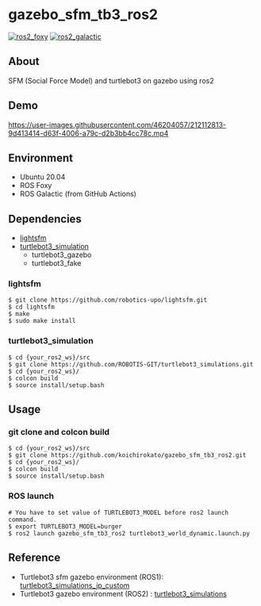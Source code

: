 # gazebo_sfm_tb3_ros2

[![ros2_foxy](https://github.com/koichirokato/gazebo_sfm_tb3_ros2/actions/workflows/ros2_build.yml/badge.svg)](https://github.com/koichirokato/gazebo_sfm_tb3_ros2/actions/workflows/ros2_build.yml) [![ros2_galactic](https://github.com/koichirokato/gazebo_sfm_tb3_ros2/actions/workflows/ros2_galactic.yml/badge.svg)](https://github.com/koichirokato/gazebo_sfm_tb3_ros2/actions/workflows/ros2_galactic.yml)

## About

SFM (Social Force Model) and turtlebot3 on gazebo using ros2

## Demo

https://user-images.githubusercontent.com/46204057/212112813-9d413414-d63f-4006-a79c-d2b3bb4cc78c.mp4

## Environment
- Ubuntu 20.04
- ROS Foxy
- ROS Galactic (from GitHub Actions)

## Dependencies
 - [lightsfm](https://github.com/robotics-upo/lightsfm)
 - [turtlebot3_simulation](https://github.com/ROBOTIS-GIT/turtlebot3_simulations)
   + turtlebot3_gazebo
   + turtlebot3_fake

### lightsfm

```shell
$ git clone https://github.com/robotics-upo/lightsfm.git
$ cd lightsfm
$ make
$ sudo make install
```

### turtlebot3_simulation

```shell
$ cd {your_ros2_ws}/src
$ git clone https://github.com/ROBOTIS-GIT/turtlebot3_simulations.git
$ cd {your_ros2_ws}/
$ colcon build
$ source install/setup.bash
```

## Usage
### git clone and colcon build

```shell
$ cd {your_ros2_ws}/src
$ git clone https://github.com/koichirokato/gazebo_sfm_tb3_ros2.git
$ cd {your_ros2_ws}/
$ colcon build
$ source install/setup.bash
```

### ROS launch

```
# You have to set value of TURTLEBOT3_MODEL before ros2 launch command.
$ export TURTLEBOT3_MODEL=burger
$ ros2 launch gazebo_sfm_tb3_ros2 turtlebot3_world_dynamic.launch.py
```

## Reference
- Turtlebot3 sfm gazebo environment (ROS1): [turtlebot3_simulations_jp_custom](https://github.com/ROBOTIS-JAPAN-GIT/turtlebot3_simulations_jp_custom)
- Turtlebot3 gazebo environment (ROS2) : [turtlebot3_simulations](https://github.com/ROBOTIS-GIT/turtlebot3_simulations/tree/foxy-devel)
